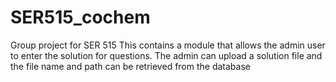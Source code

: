 # SER515_cochem
Group project for SER 515
This contains a module that allows the admin user to enter the solution for questions. The admin can upload a solution file and the file name and path can be retrieved from the database
